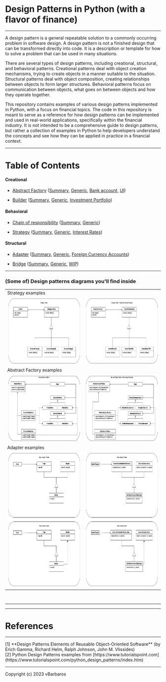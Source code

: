 # Design Patterns in Python (with a flavor of finance)

<hr>
A design pattern is a general repeatable solution to a commonly occurring problem 
in software design. A design pattern is not a finished design that can be 
transformed directly into code. It is a description or template for how to 
solve a problem that can be used in many situations.

There are several types of design patterns, including creational, structural, 
and behavioral patterns. Creational patterns deal with object creation mechanisms,
trying to create objects in a manner suitable to the situation. 
Structural patterns deal with object composition, creating relationships 
between objects to form larger structures. Behavioral patterns focus on 
communication between objects, what goes on between objects and how they
operate together.

This repository contains examples of various design patterns implemented 
in Python, with a focus on financial topics. The code in this repository 
is meant to serve as a reference for how design patterns can be implemented 
and used in real-world applications, specifically within the financial industry. 
It is not intended to be a comprehensive guide to design patterns, but 
rather a collection of examples in Python to help developers understand the 
concepts and see how they can be applied in practice in a financial context.
<hr>

# Table of Contents

#### Creational

* [Abstract Factory](creational/abstract-factory/)
  ([Summary](creational/abstract-factory/README.md),
   [Generic](creational/abstract-factory/abstract_factory_generic.py), 
   [Bank account](creational/abstract-factory/abstract_factory_account.py), 
   [UI](creational/abstract-factory/abstract_factory_ui.py))

* [Builder](creational/builder/) 
  ([Summary](creational/builder/README.md),
   [Generic](creational/builder/builder_generic.py), 
   [Investment Portfolio](creational/builder/builder_portfolio.py))


#### Behavioral
* [Chain of responsibility](behavioral/cor/) 
  ([Summary](behavioral/cor/README.md),
   [Generic](behavioral/cor/cor_generic.py))

* [Strategy](behavioral/strategy/) 
  ([Summary](behavioral/strategy/README.md),
   [Generic](behavioral/strategy/strategy_generic.py), 
   [Interest Rates](behavioral/strategy/strategy_interest_rates.py))


#### Structural

* [Adapter](structural/adapter/) 
  ([Summary](structural/adapter/README.md),
   [Generic](structural/adapter/adapter_generic.py), 
   [Foreign Currency Accounts](structural/adapter/adapter_foreign_currency_account.py))

* [Bridge](structural/bridge/) 
  ([Summary](structural/bridge/README.md),
   [Generic](structural/bridge/bridge_generic.py), 
   [WIP](structural/bridge/))


<hr>

### (Some of) Design patterns diagrams you'll find inside

  <table>
  <tr>
    <td colspan="2">Strategy examples</td>
  </tr>
  <tr>
    <td><img src="behavioral/strategy/diagrams/strategy-generic.png"  alt="Strategy Generic" width="350em" height="220em" title="Strategy Generic"></td>
    <td><img src="behavioral/strategy/diagrams/strategy-investment.png" alt="Strategy Investment" width="350em" height="220em" title="Strategy Investment"></td>
  </tr>
  <tr>
    <td colspan="2">Abstract Factory examples</td>
  </tr>
  <tr>
    <td><img src="creational/abstract-factory/diagrams/abstract-factory-generic.png"  alt="Abstract Factory Generic" width="350em" height="220em" title="Abstract Factory Generic"></td>
    <td><img src="creational/abstract-factory/diagrams/abstract-factory-account.png" alt="Abstract Factory Account" width="350em" height="220em" title="Abstract Factory Account"></td>
  </tr>
  <tr>
    <td colspan="2">Adapter examples</td>
  </tr>
  <tr>
    <td><img src="structural/adapter/diagrams/adapter-generic.png"  alt="Adapter (Class & Object) Generic" width="350em" height="440em" title="Adapter(Class & Object) Generic"></td>
    <td><img src="structural/adapter/diagrams/adapter-foreign-currency-accounts.png"  alt="Adapter (Class & Object) Foreign Currency" width="350em" height="440em" title="Adapter (Class & Object) Foreign Currency"></td>

  </tr>
  </table>


<br><hr><hr>

# References

<hr>
[1] **Design Patterns Elements of Reusable Object-Oriented Software** (by Erich Gamma, Richard Helm, Ralph Johnson, John M. Vlissides) <br>
[2] Python Design Patterns examples from [https://www.tutorialspoint.com](https://www.tutorialspoint.com/python_design_patterns/index.htm)
<hr>
Copyright (c) 2023 vBarbaros